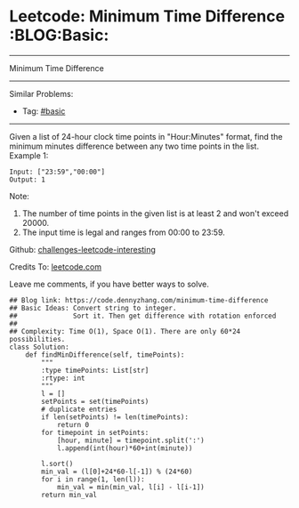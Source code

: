 # Leetcode: Minimum Time Difference     :BLOG:Basic:


---

Minimum Time Difference  

---

Similar Problems:  
-   Tag: [#basic](https://code.dennyzhang.com/category/basic)

---

Given a list of 24-hour clock time points in "Hour:Minutes" format, find the minimum minutes difference between any two time points in the list.  
Example 1:  

    Input: ["23:59","00:00"]
    Output: 1

Note:  
1.  The number of time points in the given list is at least 2 and won't exceed 20000.
2.  The input time is legal and ranges from 00:00 to 23:59.

Github: [challenges-leetcode-interesting](https://github.com/DennyZhang/challenges-leetcode-interesting/tree/master/minimum-time-difference)  

Credits To: [leetcode.com](https://leetcode.com/problems/minimum-time-difference/description/)  

Leave me comments, if you have better ways to solve.  

    ## Blog link: https://code.dennyzhang.com/minimum-time-difference
    ## Basic Ideas: Convert string to integer. 
    ##              Sort it. Then get difference with rotation enforced
    ##
    ## Complexity: Time O(1), Space O(1). There are only 60*24 possibilities.
    class Solution:
        def findMinDifference(self, timePoints):
            """
            :type timePoints: List[str]
            :rtype: int
            """
            l = []
            setPoints = set(timePoints)
            # duplicate entries
            if len(setPoints) != len(timePoints):
                return 0
            for timepoint in setPoints:
                [hour, minute] = timepoint.split(':')
                l.append(int(hour)*60+int(minute))
    
            l.sort()
            min_val = (l[0]+24*60-l[-1]) % (24*60)
            for i in range(1, len(l)):
                min_val = min(min_val, l[i] - l[i-1])
            return min_val